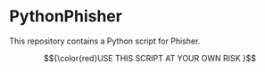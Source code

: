 # PythonPhisher

This repository contains a Python script for Phisher.

$${\color{red}USE THIS SCRIPT AT YOUR OWN RISK }$$
